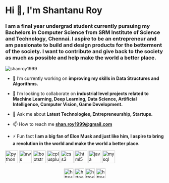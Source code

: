 <h1>Hi 👋, I'm Shantanu Roy</h1>
<h3>I am a final year undergrad student currently pursuing my Bachelors in Computer Science from SRM Institute of Science and Technology, Chennai. I aspire to be an entrepreneur and am passionate to build and design products for the betterment of the society. I want to contribute and give back to the society as much as possible and help make the world a better place.</h3>

<p align="left"> <img src="https://komarev.com/ghpvc/?username=shanroy1999" alt="shanroy1999" /> </p>

- 🔭 I’m currently working on **improving my skills in Data Structures and Algorithms.**

- 👯 I’m looking to collaborate on **industrial level projects related to Machine Learning, Deep Learning, Data Science, Artificial Intelligence, Computer Vision, Game Development.**

- 💬 Ask me about **Latest Technologies, Entrepreneurship, Startups.**

- 📫 How to reach me **shan.roy1999@gmail.com**

- ⚡ Fun fact **I am a big fan of Elon Musk and just like him, I aspire to bring a revolution in the world and make the world a better place.**

<p align="left"><img src="https://devicons.github.io/devicon/devicon.git/icons/python/python-original-wordmark.svg" alt="python" width="40" height="40"/> <img src="https://devicons.github.io/devicon/devicon.git/icons/amazonwebservices/amazonwebservices-original-wordmark.svg" alt="aws" width="40" height="40"/> <img src="https://devicons.github.io/devicon/devicon.git/icons/bootstrap/bootstrap-plain.svg" alt="bootstrap" width="40" height="40"/> <img src="https://devicons.github.io/devicon/devicon.git/icons/cplusplus/cplusplus-original.svg" alt="cplusplus" width="40" height="40"/> <img src="https://devicons.github.io/devicon/devicon.git/icons/css3/css3-original-wordmark.svg" alt="css3" width="40" height="40"/> <img src="https://devicons.github.io/devicon/devicon.git/icons/html5/html5-original-wordmark.svg" alt="html5" width="40" height="40"/> <img src="https://devicons.github.io/devicon/devicon.git/icons/java/java-original-wordmark.svg" alt="java" width="40" height="40"/> <img src="https://devicons.github.io/devicon/devicon.git/icons/mysql/mysql-original-wordmark.svg" alt="mysql" width="40" height="40"/></p>

<p align="center">
<a href="https://linkedin.com/in/https://www.linkedin.com/in/shantanu-r-a182339a" target="blank"><img align="center" src="https://cdn.jsdelivr.net/npm/simple-icons@3.0.1/icons/linkedin.svg" alt="https://www.linkedin.com/in/shantanu-r-a182339a" height="30" width="30" /></a>
<a href="https://kaggle.com/https://www.kaggle.com/codebreaker619" target="blank"><img align="center" src="https://cdn.jsdelivr.net/npm/simple-icons@3.0.1/icons/kaggle.svg" alt="https://www.kaggle.com/codebreaker619" height="30" width="30" /></a>
<a href="https://fb.com/https://www.facebook.com/shanroy1999" target="blank"><img align="center" src="https://cdn.jsdelivr.net/npm/simple-icons@3.0.1/icons/facebook.svg" alt="https://www.facebook.com/shanroy1999" height="30" width="30" /></a>
<a href="https://instagram.com/https://www.instagram.com/shan.roy1999/" target="blank"><img align="center" src="https://cdn.jsdelivr.net/npm/simple-icons@3.0.1/icons/instagram.svg" alt="https://www.instagram.com/shan.roy1999/" height="30" width="30" /></a>
</p>
